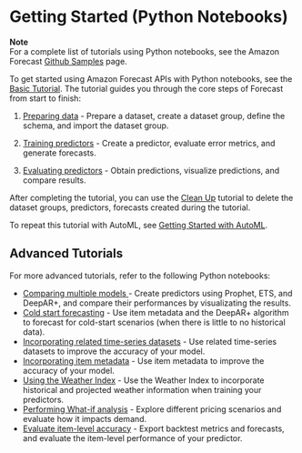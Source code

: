 # Getting Started \(Python Notebooks\)<a name="getting-started-python"></a>

**Note**  
For a complete list of tutorials using Python notebooks, see the Amazon Forecast [Github Samples](https://github.com/aws-samples/amazon-forecast-samples/tree/master/notebooks) page\.

To get started using Amazon Forecast APIs with Python notebooks, see the [Basic Tutorial](https://github.com/aws-samples/amazon-forecast-samples/tree/master/notebooks/basic/Tutorial)\. The tutorial guides you through the core steps of Forecast from start to finish:

1. [Preparing data](https://github.com/aws-samples/amazon-forecast-samples/blob/master/notebooks/basic/Tutorial/1.Getting_Data_Ready.ipynb) \- Prepare a dataset, create a dataset group, define the schema, and import the dataset group\.

1. [Training predictors](https://github.com/aws-samples/amazon-forecast-samples/blob/master/notebooks/basic/Tutorial/2.Building_Your_Predictor.ipynb) \- Create a predictor, evaluate error metrics, and generate forecasts\.

1. [Evaluating predictors](https://github.com/aws-samples/amazon-forecast-samples/blob/master/notebooks/basic/Tutorial/3.Evaluating_Your_Predictor.ipynb) \- Obtain predictions, visualize predictions, and compare results\.

After completing the tutorial, you can use the [Clean Up](https://github.com/aws-samples/amazon-forecast-samples/blob/master/notebooks/basic/Tutorial/4.Cleanup.ipynb) tutorial to delete the dataset groups, predictors, forecasts created during the tutorial\.

To repeat this tutorial with AutoML, see [Getting Started with AutoML](https://github.com/aws-samples/amazon-forecast-samples/blob/master/notebooks/advanced/Getting_started_with_AutoML/Getting_started_with_AutoML.ipynb)\.

## Advanced Tutorials<a name="getting-started-python-advanced"></a>

For more advanced tutorials, refer to the following Python notebooks:
+ [Comparing multiple models ](https://github.com/aws-samples/amazon-forecast-samples/blob/master/notebooks/advanced/Compare_Multiple_Models/Compare_Multiple_Models.ipynb) \- Create predictors using Prophet, ETS, and DeepAR\+, and compare their performances by visualizating the results\.
+ [Cold start forecasting](https://github.com/aws-samples/amazon-forecast-samples/blob/master/notebooks/advanced/Forecast%20with%20Cold%20Start%20Items/Forecast%20with%20Cold%20Start%20Items.ipynb) \- Use item metadata and the DeepAR\+ algorithm to forecast for cold\-start scenarios \(when there is little to no historical data\)\.
+ [Incorporating related time\-series datasets](https://github.com/aws-samples/amazon-forecast-samples/blob/master/notebooks/advanced/Incorporating_Related_Time_Series_dataset_to_your_Predictor/Incorporating_Related_Time_Series_dataset_to_your_Predictor.ipynb) \- Use related time\-series datasets to improve the accuracy of your model\.
+ [Incorporating item metadata](https://github.com/aws-samples/amazon-forecast-samples/blob/master/notebooks/advanced/Incorporating_Item_Metadata_Dataset_to_your_Predictor/Incorporating_Item_Metadata_Dataset_to_your_Predictor.ipynb) \- Use item metadata to improve the accuracy of your model\.
+ [Using the Weather Index](https://github.com/aws-samples/amazon-forecast-samples/tree/master/notebooks/advanced/Weather_index) \- Use the Weather Index to incorporate historical and projected weather information when training your predictors\.
+ [Performing What\-if analysis](https://github.com/aws-samples/amazon-forecast-samples/blob/master/notebooks/advanced/WhatIf_Analysis/WhatIf_Analysis.ipynb) \- Explore different pricing scenarios and evaluate how it impacts demand\.
+ [Evaluate item\-level accuracy](https://github.com/aws-samples/amazon-forecast-samples/blob/master/notebooks/advanced/Item_Level_Accuracy/Item_Level_Accuracy_Using_Bike_Example.ipynb) \- Export backtest metrics and forecasts, and evaluate the item\-level performance of your predictor\.